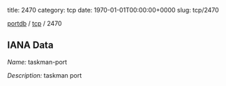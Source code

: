 title: 2470
category: tcp
date: 1970-01-01T00:00:00+0000
slug: tcp/2470

[portdb](/) / [tcp](/category/tcp.html) / 2470


## IANA Data

_Name:_ taskman-port

_Description:_ taskman port

